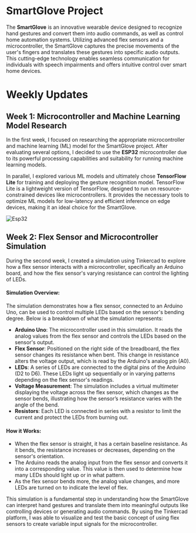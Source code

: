 # SmartGlove Project

The **SmartGlove** is an innovative wearable device designed to recognize hand gestures and convert them into audio commands, as well as control home automation systems. Utilizing advanced flex sensors and a microcontroller, the SmartGlove captures the precise movements of the user's fingers and translates these gestures into specific audio outputs. This cutting-edge technology enables seamless communication for individuals with speech impairments and offers intuitive control over smart home devices.

# Weekly Updates

## Week 1: Microcontroller and Machine Learning Model Research

In the first week, I focused on researching the appropriate microcontroller and machine learning (ML) model for the SmartGlove project. After evaluating several options, I decided to use the **ESP32** microcontroller due to its powerful processing capabilities and suitability for running machine learning models.

In parallel, I explored various ML models and ultimately chose **TensorFlow Lite** for training and deploying the gesture recognition model. TensorFlow Lite is a lightweight version of TensorFlow, designed to run on resource-constrained devices like microcontrollers. It provides the necessary tools to optimize ML models for low-latency and efficient inference on edge devices, making it an ideal choice for the SmartGlove.

![Esp32](https://github.com/user-attachments/assets/5f861c8b-3c01-4997-b798-b858e388d406)

## Week 2: Flex Sensor and Microcontroller Simulation

During the second week, I created a simulation using Tinkercad to explore how a flex sensor interacts with a microcontroller, specifically an Arduino board, and how the flex sensor's varying resistance can control the lighting of LEDs.

#### Simulation Overview:
The simulation demonstrates how a flex sensor, connected to an Arduino Uno, can be used to control multiple LEDs based on the sensor's bending degree. Below is a breakdown of what the simulation represents:

- **Arduino Uno**: The microcontroller used in this simulation. It reads the analog values from the flex sensor and controls the LEDs based on the sensor's output.
- **Flex Sensor**: Positioned on the right side of the breadboard, the flex sensor changes its resistance when bent. This change in resistance alters the voltage output, which is read by the Arduino's analog pin (A0).
- **LEDs**: A series of LEDs are connected to the digital pins of the Arduino (D2 to D6). These LEDs light up sequentially or in varying patterns depending on the flex sensor's readings.
- **Voltage Measurement**: The simulation includes a virtual multimeter displaying the voltage across the flex sensor, which changes as the sensor bends, illustrating how the sensor’s resistance varies with the angle of the bend.
- **Resistors**: Each LED is connected in series with a resistor to limit the current and protect the LEDs from burning out.

#### How it Works:
- When the flex sensor is straight, it has a certain baseline resistance. As it bends, the resistance increases or decreases, depending on the sensor's orientation.
- The Arduino reads the analog input from the flex sensor and converts it into a corresponding value. This value is then used to determine how many LEDs should light up or in what pattern.
- As the flex sensor bends more, the analog value changes, and more LEDs are turned on to indicate the level of flex.

This simulation is a fundamental step in understanding how the SmartGlove can interpret hand gestures and translate them into meaningful outputs like controlling devices or generating audio commands. By using the Tinkercad platform, I was able to visualize and test the basic concept of using flex sensors to create variable input signals for the microcontroller.
